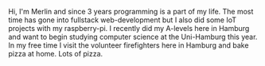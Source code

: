 Hi, I'm Merlin and since 3 years programming is a part of my life. The most time has gone into fullstack web-development but I also did some IoT projects with my raspberry-pi. I recently did my A-levels here in Hamburg and want to begin studying computer science at the Uni-Hamburg this year. In my free time I visit the volunteer firefighters here in Hamburg and bake pizza at home. Lots of pizza.